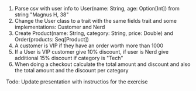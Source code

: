 1. Parse csv with user info to User(name: String, age: Option[Int]) from string "Magnus H, 38"
2. Change the User class to a trait  with the same fields trait and some implementations: Customer and Nerd
3. Create Product(name: String, category: String, price: Double) and Order(products: Seq[Product])
4. A customer is VIP if they have an order worth more than 1000
4. If a User is VIP customer give 10% discount, if user is Nerd give additional 15% discount if category is "Tech"
5. When doing a checkout calculate the total amount and discount and also the total amount and the
   discount per category

Todo:
Update presentation with instructios for the exercise



